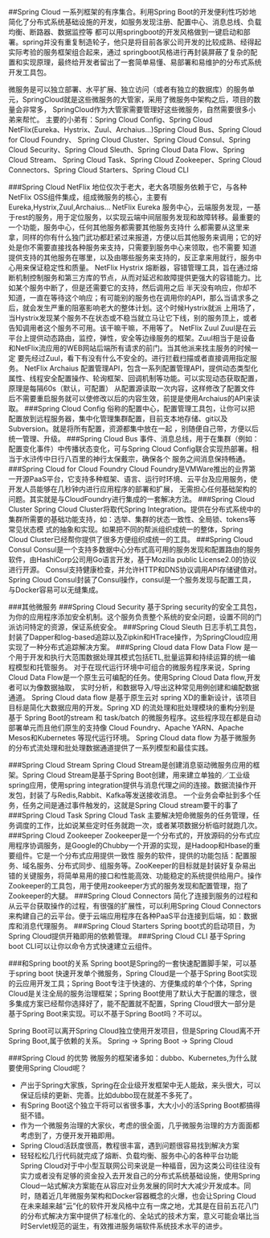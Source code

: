 ##Spring Cloud
一系列框架的有序集合。利用Spring Boot的开发便利性巧妙地简化了分布式系统基础设施的开发，如服务发现注册、配置中心、消息总线、负载均衡、断路器、数据监控等
都可以用springboot的开发风格做到一键启动和部署。spring并没有重复制造轮子，他只是将目前各家公司开发的比较成熟、经得起实际考验的服务框架组合起来，通过
springboot风格进行再封装屏蔽了复杂的配置和实现原理，最终给开发者留出了一套简单易懂、易部署和易维护的分布式系统开发工具包。

微服务是可以独立部署、水平扩展、独立访问（或者有独立的数据库）的服务单元，SpringCloud就是这些微服务的大管家，采用了微服务中架构之后，项目的数量会非常多，
SpringCloud作为大管家需要管理好这些微服务，自然需要很多小弟来帮忙。
主要的小弟有：Spring Cloud Config、Spring Cloud NetFlix(Eureka、Hystrix、Zuul、Archaius...)Spring Cloud Bus、Spring Cloud for Cloud Foundry、
Spring Cloud Cluster、Spring Cloud Consul、Spring Cloud Security、Spring Cloud Sleuth、Spring Cloud Data Flow、Spring Cloud Stream、
Spring Cloud Task、Spring Cloud Zookeeper、Spring Cloud Connectors、Spring Cloud Starters、Spring Cloud CLI

###Spring Cloud NetFlix
  地位仅次于老大，老大各项服务依赖于它，与各种NetFlix OSS组件集成，组成微服务的核心，主要有Eureka,Hystrix,Zuul,Archaius...
  NetFlix Eureka
    服务中心，云端服务发现，一基于rest的服务，用于定位服务，以实现云端中间层服务发现和故障转移。最重要的一个功能，服务中心，任何其他服务都需要其他服务支持什
    么都需要从这里来拿，同样的你有什么独门武功都赶紧过来报道，方便以后其他服务来调用；它的好处是你不需要直接找各种服务来支持，只需要到服务中心来领取，也不需要
    知道提供支持的其他服务在哪里，以及由哪些服务来支持的，反正拿来用就行，服务中心用来保证稳定性和质量。
  NetFlix Hystrix
    熔断器，容错管理工具，旨在通过熔断机制控制服务和第三方库的节点，从而对延迟和故障提供更强大的容错能力。比如某个服务中断了，但是还需要它的支持，然后调用之后
    半天没有响应，你却不知道，一直在等待这个响应；有可能别的服务也在调用你的API，那么当请求多之后，就会发生严重的阻塞影响老大的整体计划。这个时候Hystrix就派
    上用场了，当Hystrix发现某个服务不在状态或不稳当就立马让它下线，别的服务顶上，或者告知调用者这个服务不可用。该干嘛干嘛，不用等了。
  NetFlix Zuul
    Zuul是在云平台上提供动态路由，监控，弹性，安全等边缘服务的框架。Zuul相当于是设备和NetFlix流应用的WEB网站后端所有请求的前门。当其他派来找主服务的时候一定
    要先经过Zuul，看下有没有什么不安全的。进行拦截扫描或者直接调用指定服务。
  NetFlix Archaius
    配置管理API，包含一系列配置管理API，提供动态类型化属性、线程安全配置操作、轮询框架、回调机制等功能。可以实现动态获取配置，原理是每隔60s（默认，可配置）
    从配置源读取一次内容，这样修改了配置文件后不需要重启服务就可以使修改以后的内容生效，前提是使用Archaius的API来读取。
###Spring Cloud Config
  俗称的配置中心，配置管理工具包，让你可以把配置放到远程服务器，集中化管理集群配置，目前支本地存储、git以及Subversion。就是将所有配置，资源都集中放在一起
，别随便自己带，方便以后统一管理、升级。
###Spring Cloud Bus
  事件、消息总线，用于在集群（例如：配置变化事件）中传播状态变化，可与Spring Cloud Config联合实现热部署。相当于水浒传中日行八百里的神行太保戴宗，确保各个
  服务之间消息保持畅通。
###Spring Cloud for Cloud Foundry
Cloud Foundry是VMWare推出的业界第一开源PaaS平台，它支持多种框架、语言、运行时环境、云平台及应用服务，使开发人员能够在几秒钟内进行应用程序的部署和扩展，
无需担心任何基础架构的问题。其实就是与CloudFoundry进行集成的一套解决方法。
###Spring Cloud Cluster
Spring Cloud Cluster将取代Spring Integration。提供在分布式系统中的集群所需要的基础功能支持，如：选举、集群的状态一致性、全局锁、tokens等常见状态模
式的抽象和实现。如果把不同的帮派组织成统一的整体，Spring Cloud Cluster已经帮你提供了很多方便组织成统一的工具。
###Spring Cloud Consul
Consul是一个支持多数据中心分布式高可用的服务发现和配置路由的服务软件，由HashiCorp公司用Go语言开发，基于Mozilla public License2.0的协议进行开源。
Consul支持健康检查，并允许HTTP和DNS协议调用API存储键值对。Spring Cloud Consul封装了Consul操作，consul是一个服务发现与配置工具，与Docker容易可以无缝集成。

###其他微服务
###Spring Cloud Security
基于Spring security的安全工具包，为你的应用程序添加安全机制。这个服务负责整个系统的安全问题，设置不同的门派访问特定的资源，保证系统安全。
###Spring Cloud Sleuth
日志手机工具包，封装了Dapper和log-based追踪以及Zipkin和HTrace操作，为SpringCloud应用实现了一种分布式追踪解决方案。
###Spring Cloud data Flow
Data Flow 是一个用于开发和执行大范围数据处理其模式包括ETL,批量运算和持续运算的统一编程模型和托管服务。
对于在现代运行环境中可组合的微服务程序来说，Spring Cloud Data Flow是一个原生云可编配的任务。使用Spring Cloud Data flow,开发者可以为像数据抽取，
实时分析，和数据导入/导出这种常见用例创建和编配数据通道。
Spring Cloud data flow 是基于原生云对 spring XD的重新设计，该项目目标是简化大数据应用的开发。Spring XD 的流处理和批处理模块的重构分别是基于 Spring Boot的stream 和 task/batch 的微服务程序。这些程序现在都是自动部署单元而且他们原生的支持像 Cloud Foundry、Apache YARN、Apache Mesos和Kubernetes 等现代运行环境。
Spring Cloud data flow 为基于微服务的分布式流处理和批处理数据通道提供了一系列模型和最佳实践。

###Spring Cloud Stream
Spring Cloud Stream是创建消息驱动微服务应用的框架。Spring Cloud Stream是基于Spring Boot创建，用来建立单独的／工业级spring应用，使用spring integration提供与消息代理之间的连接。数据流操作开发包，封装了与Redis,Rabbit、Kafka等发送接收消息。
一个业务会牵扯到多个任务，任务之间是通过事件触发的，这就是Spring Cloud stream要干的事了
###Spring Cloud Task
Spring Cloud Task 主要解决短命微服务的任务管理，任务调度的工作，比如说某些定时任务就跑一次，或者某项数据分析临时就跑几次。
###Spring Cloud Zookeeper
Zookeeper是一个分布式的，开放源码的分布式应用程序协调服务，是Google的Chubby一个开源的实现，是Hadoop和Hbase的重要组件。它是一个分布式应用提供一致性
服务的软件，提供的功能包括：配置服务、域名服务、分布式同步、组服务等。ZooKeeper的目标就是封装好复杂易出错的关键服务，将简单易用的接口和性能高效、功能稳定的系统提供给用户。操作Zookeeper的工具包，用于使用zookeeper方式的服务发现和配置管理，抱了Zookeeper的大腿。
###Spring Cloud Connectors
简化了连接到服务的过程和从云平台获取操作的过程，有很强的扩展性，可以利用Spring Cloud Connectors来构建自己的云平台。便于云端应用程序在各种PaaS平台连接到后端，如：数据库和消息代理服务。
###Spring Cloud Starters
Spring boot式的启动项目，为Spring Cloud提供开箱即用的依赖管理。
###Spring Cloud CLI
基于Spring boot CLI可以让你以命令方式快速建立云组件。

###和Spring boot的关系
Spring boot是Spring的一套快速配置脚手架，可以基于spring boot 快速开发单个微服务，Spring Cloud是一个基于Spring Boot实现的云应用开发工具；Spring Boot专注于快速的、方便集成的单个个体，Spring Cloud是关注全局的服务治理框架；Spring Boot使用了默认大于配置的理念，很多集成方案已经帮你选择好了，能不配置就不配置，Spring Cloud很大一部分是基于Spring Boot来实现。可以不基于Spring Boot吗？不可以。

Spring Boot可以离开Spring Cloud独立使用开发项目，但是Spring Cloud离不开Spring Boot,属于依赖的关系。
  Spring -> Spring Boot -> Spring Cloud

###Spring Cloud 的优势
微服务的框架诸多如：dubbo、Kubernetes,为什么就要使用Spring Cloud呢？
- 产出于Spring大家族，Spring在企业级开发框架中无人能敌，来头很大，可以保证后续的更新、完善。比如dubbo现在就差不多死了。
- 有Spring Boot这个独立干将可以省很多事，大大小小的活Spring Boot都搞得挺不错。
- 作为一个微服务治理的大家伙，考虑的很全面，几乎微服务治理的方方面面都考虑到了，方便开发开箱即用。
- Spring Cloud活跃度很高，教程很丰富，遇到问题很容易找到解决方案
- 轻轻松松几行代码就完成了熔断、负载均衡、服务中心的各种平台功能
Spring Cloud对于中小型互联网公司来说是一种福音，因为这类公司往往没有实力或者没有足够的资金投入去开发自己的分布式系统基础设施，使用Spring Cloud一站式解决方案能在从容应对业务发展的同时大大减少开发成本。同时，随着近几年微服务架构和Docker容器概念的火爆，也会让Spring Cloud在未来越来越“云”化的软件开发风格中立有一席之地，尤其是在目前五花八门的分布式解决方案中提供了标准化的、全站式的技术方案，意义可能会堪比当时Servlet规范的诞生，有效推进服务端软件系统技术水平的进步。



  
